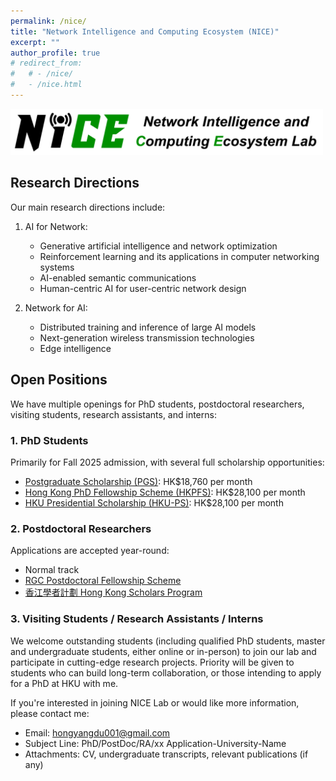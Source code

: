 ```yaml
---
permalink: /nice/
title: "Network Intelligence and Computing Ecosystem (NICE)"
excerpt: ""
author_profile: true
# redirect_from: 
#   # - /nice/
#   - /nice.html
---
```


<img src='/images/NICE.png' width = "500"><br/>

## Research Directions

Our main research directions include:

1. AI for Network:
   - Generative artificial intelligence and network optimization
   - Reinforcement learning and its applications in computer networking systems
   - AI-enabled semantic communications
   - Human-centric AI for user-centric network design

2. Network for AI:
   - Distributed training and inference of large AI models
   - Next-generation wireless transmission technologies
   - Edge intelligence

## Open Positions

We have multiple openings for PhD students, postdoctoral researchers, visiting students, research assistants, and interns:

### 1. PhD Students

Primarily for Fall 2025 admission, with several full scholarship opportunities:
- [Postgraduate Scholarship (PGS)](https://gradsch.hku.hk/prospective_students/fees_scholarships_and_financial_support/postgraduate_scholarships): HK$18,760 per month
- [Hong Kong PhD Fellowship Scheme (HKPFS)](https://gradsch.hku.hk/prospective_students/fees_scholarships_and_financial_support/hong_kong_phd_fellowship_scheme): HK$28,100 per month
- [HKU Presidential Scholarship (HKU-PS)](https://gradsch.hku.hk/prospective_students/fees_scholarships_and_financial_support/hku_presidential_phd_scholar_programme): HK$28,100 per month

### 2. Postdoctoral Researchers

Applications are accepted year-round:
- Normal track
- [RGC Postdoctoral Fellowship Scheme](https://www.ugc.edu.hk/eng/rgc/funding_opport/pdfs/)
- [香江學者計劃 Hong Kong Scholars Program](https://www.hkscholars.org/)

### 3. Visiting Students / Research Assistants / Interns

We welcome outstanding students (including qualified PhD students, master and undergraduate students, either online or in-person) to join our lab and participate in cutting-edge research projects. Priority will be given to students who can build long-term collaboration, or those intending to apply for a PhD at HKU with me.

If you're interested in joining NICE Lab or would like more information, please contact me:
- Email: hongyangdu001@gmail.com
- Subject Line: PhD/PostDoc/RA/xx Application-University-Name
- Attachments: CV, undergraduate transcripts, relevant publications (if any)
